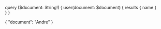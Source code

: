 query ($document: String!) {
user(document: $document) {
results {
name
}
}
}

{
"document": "Andre"
}
